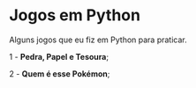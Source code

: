 # Jogos em Python

Alguns jogos que eu fiz em Python para praticar.

1 - **Pedra, Papel e Tesoura**;

2 - **Quem é esse Pokémon**;
